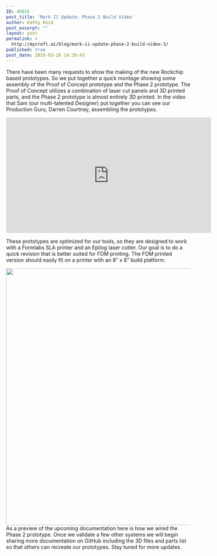 ```yaml
---
ID: 46015
post_title: 'Mark II Update: Phase 2 Build Video'
author: Kathy Reid
post_excerpt: ""
layout: post
permalink: >
  http://mycroft.ai/blog/mark-ii-update-phase-2-build-video-3/
published: true
post_date: 2019-03-26 14:20:43
---
```

There have been many requests to show the making of the new Rockchip based prototypes. So we put together a quick montage showing some assembly of the Proof of Concept prototype and the Phase 2 prototype. The Proof of Concept utilizes a combination of laser cut panels and 3D printed parts, and the Phase 2 prototype is almost entirely 3D printed. In the video that Sam (our multi-talented Designer) put together you can see our Production Guru, Darren Courtney, assembling the prototypes.

<iframe src="https://www.youtube.com/embed/j374zoy2jZA" width="560" height="315" frameborder="0" allowfullscreen="allowfullscreen"></iframe>

These prototypes are optimized for our tools, so they are designed to work with a Formlabs SLA printer and an Epilog laser cutter. Our goal is to do a quick revision that is better suited for FDM printing. The FDM printed version should easily fit on a printer with an 8” x 8” build platform.

<a href="https://mycroft.ai/wp-content/uploads/2019/03/Mark-IIr_Phase_2-diagram.png"><img class="alignnone size-full wp-image-45883" src="https://mycroft.ai/wp-content/uploads/2019/03/Mark-IIr_Phase_2-diagram.png" alt="" width="1200" height="701" /></a>As a preview of the upcoming documentation here is how we wired the Phase 2 prototype. Once we validate a few other systems we will begin sharing more documentation on GitHub including the 3D files and parts list so that others can recreate our prototypes. Stay tuned for more updates.